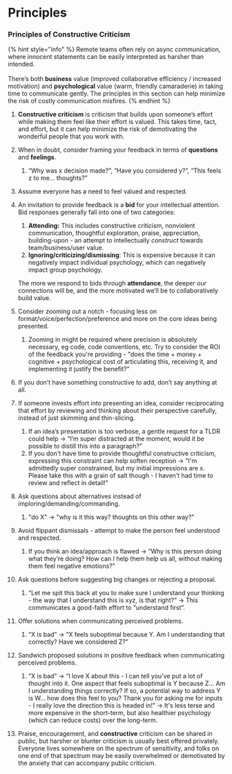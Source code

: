 # Principles

### Principles of Constructive Criticism

{% hint style="info" %}
Remote teams often rely on async communication, where innocent statements can be easily interpreted as harsher than intended.\
\
There’s both **business** value (improved collaborative efficiency / increased motivation) and **psychological** value (warm, friendly camaraderie) in taking time to communicate gently. The principles in this section can help minimize the risk of costly communication misfires.
{% endhint %}

1. **Constructive criticism** is criticism that builds upon someone’s effort while making them feel like their effort is valued. This takes time, tact, and effort, but it can help minimize the risk of demotivating the wonderful people that you work with.
2. When in doubt, consider framing your feedback in terms of **questions** and **feelings**.
   1. “Why was x decision made?”, “Have you considered y?”, “This feels z to me… thoughts?”
3. Assume everyone has a need to feel valued and respected.
4.  An invitation to provide feedback is a **bid** for your intellectual attention. Bid responses generally fall into one of two categories:

    1. **Attending:** This includes constructive criticism, nonviolent communication, thoughtful exploration, praise, appreciation, building-upon - an attempt to intellectually _construct_ towards team/business/user value.
    2. **Ignoring/criticizing/dismissing**: This is expensive because it can negatively impact individual psychology, which can negatively impact group psychology.

    The more we respond to bids through **attendance**, the deeper our connections will be, and the more motivated we’ll be to collaboratively build value.
5. Consider zooming out a notch - focusing less on format/voice/perfection/preference and more on the core ideas being presented.
   1. Zooming in might be required where precision is absolutely necessary, eg code, code conventions, etc. Try to consider the ROI of the feedback you're providing - "does the time + money + cognitive + psychological cost of articulating this, receiving it, and implementing it justify the benefit?"
6. If you don’t have something constructive to add, don’t say anything at all.
7. If someone invests effort into presenting an idea, consider reciprocating that effort by reviewing and thinking about their perspective carefully, instead of just skimming and thin-slicing.
   1. If an idea’s presentation is too verbose, a gentle request for a TLDR could help → “I’m super distracted at the moment, would it be possible to distill this into a paragraph?”
   2. If you don't have time to provide thoughtful constructive criticism, expressing this constraint can help soften reception -> "I'm admittedly super constrained, but my initial impressions are x. Please take this with a grain of salt though - I haven't had time to review and reflect in detail!"
8. Ask questions about alternatives instead of imploring/demanding/commanding.
   1. "do X" -> "why is it this way? thoughts on this other way?"
9. Avoid flippant dismissals - attempt to make the person feel understood and respected.
   1. If you think an idea/approach is flawed → “Why is this person doing what they’re doing? How can I help them help us all, without making them feel negative emotions?”
10. Ask questions before suggesting big changes or rejecting a proposal.
    1. “Let me spit this back at you to make sure I understand your thinking - the way that I understand this is xyz, is that right?” → This communicates a good-faith effort to “understand first”.
11. Offer solutions when communicating perceived problems.
    1. “X is bad” → “X feels suboptimal because Y. Am I understanding that correctly? Have we considered Z?”
12. Sandwich proposed solutions in positive feedback when communicating perceived problems.
    1. “X is bad” → “I love X about this - I can tell you've put a lot of thought into it. One aspect that feels suboptimal is Y because Z... Am I understanding things correctly? If so, a potential way to address Y is W... how does this feel to you? Thank you for asking me for inputs - I really love the direction this is headed in!” -> It's less terse and more expensive in the short-term, but also healthier psychology (which can reduce costs) over the long-term.
13. Praise, encouragement, and **constructive** criticism can be shared in public, but harsher or blunter criticism is usually best offered privately. Everyone lives somewhere on the spectrum of sensitivity, and folks on one end of that spectrum may be easily overwhelmed or demotivated by the anxiety that can accompany public criticism.
